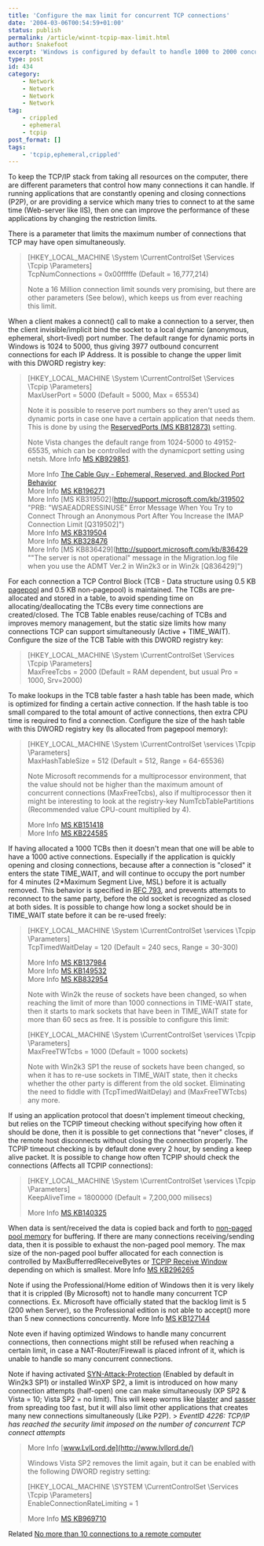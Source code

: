 ```yaml
---
title: 'Configure the max limit for concurrent TCP connections'
date: '2004-03-06T00:54:59+01:00'
status: publish
permalink: /article/winnt-tcpip-max-limit.html
author: Snakefoot
excerpt: 'Windows is configured by default to handle 1000 to 2000 concurrent tcpip connections.'
type: post
id: 434
category:
    - Network
    - Network
    - Network
    - Network
tag:
    - crippled
    - ephemeral
    - tcpip
post_format: []
tags:
    - 'tcpip,ephemeral,crippled'
---
```

To keep the TCP/IP stack from taking all resources on the computer, there are different parameters that control how many connections it can handle. If running applications that are constantly opening and closing connections (P2P), or are providing a service which many tries to connect to at the same time (Web-server like IIS), then one can improve the performance of these applications by changing the restriction limits.  
  
 There is a parameter that limits the maximum number of connections that TCP may have open simultaneously.

> \[HKEY\_LOCAL\_MACHINE \\System \\CurrentControlSet \\Services \\Tcpip \\Parameters\]  
>  TcpNumConnections = 0x00fffffe (Default = 16,777,214)  
>   
>  Note a 16 Million connection limit sounds very promising, but there are other parameters (See below), which keeps us from ever reaching this limit.

 When a client makes a connect() call to make a connection to a server, then the client invisible/implicit bind the socket to a local dynamic (anonymous, ephemeral, short-lived) port number. The default range for dynamic ports in Windows is 1024 to 5000, thus giving 3977 outbound concurrent connections for each IP Address. It is possible to change the upper limit with this DWORD registry key:
> \[HKEY\_LOCAL\_MACHINE \\System \\CurrentControlSet \\Services \\Tcpip \\Parameters\]  
>  MaxUserPort = 5000 (Default = 5000, Max = 65534)  
>   
>  Note it is possible to reserve port numbers so they aren't used as dynamic ports in case one have a certain application that needs them. This is done by using the [ReservedPorts (MS KB812873)](http://support.microsoft.com/kb/812873 "How to Reserve a Range of Ephemeral Ports on a Computer Running Windows 2000 [Q812873]") setting.  
>   
>  Note Vista changes the default range from 1024-5000 to 49152-65535, which can be controlled with the dynamicport setting using netsh. More Info [MS KB929851](http://support.microsoft.com/kb/929851 "The default dynamic port range for TCP/IP has changed in Windows Vista and in Windows Server 2008").  
>   
>  More Info [The Cable Guy - Ephemeral, Reserved, and Blocked Port Behavior](http://www.microsoft.com/technet/community/columns/cableguy/cg1205.mspx)  
>  More Info [MS KB196271](http://support.microsoft.com/kb/196271 "Unable to Connect from TCP Ports Above 5000 [Q196271]")  
>  More Info [MS KB319502](http://support.microsoft.com/kb/319502 "PRB: "WSAEADDRESSINUSE" Error Message When You Try to Connect Through an Anonymous Port After You Increase the IMAP Connection Limit [Q319502]")  
>  More Info [MS KB319504](http://support.microsoft.com/kb/319504 "Error Message: The Name Limit for the Local Computer Network Adapter Card Was Exceeded [Q319504]")  
>  More Info [MS KB328476](http://support.microsoft.com/kb/328476 "TCP/IP Settings for SQL Server Drivers When Pooling Is Disabled [Q328476]")  
>  More Info [MS KB836429](http://support.microsoft.com/kb/836429 ""The server is not operational" message in the Migration.log file when you use the ADMT Ver.2 in Win2k3 or in Win2k [Q836429]")

 For each connection a TCP Control Block (TCB - Data structure using 0.5 KB [pagepool](/article/winnt-kernel-memory.html) and 0.5 KB non-pagepool) is maintained. The TCBs are pre-allocated and stored in a table, to avoid spending time on allocating/deallocating the TCBs every time connections are created/closed. The TCB Table enables reuse/caching of TCBs and improves memory management, but the static size limits how many connections TCP can support simultaneously (Active + TIME\_WAIT). Configure the size of the TCB Table with this DWORD registry key:
 > \[HKEY\_LOCAL\_MACHINE \\System \\CurrentControlSet \\Services \\Tcpip \\Parameters\]  
 >  MaxFreeTcbs = 2000 (Default = RAM dependent, but usual Pro = 1000, Srv=2000)

 To make lookups in the TCB table faster a hash table has been made, which is optimized for finding a certain active connection. If the hash table is too small compared to the total amount of active connections, then extra CPU time is required to find a connection. Configure the size of the hash table with this DWORD registry key (Is allocated from pagepool memory):
> \[HKEY\_LOCAL\_MACHINE \\System \\CurrentControlSet \\services \\Tcpip \\Parameters\]  
>  MaxHashTableSize = 512 (Default = 512, Range = 64-65536)  
>   
>  Note Microsoft recommends for a multiprocessor environment, that the value should not be higher than the maximum amount of concurrent connections (MaxFreeTcbs), also if multiprocessor then it might be interesting to look at the registry-key NumTcbTablePartitions (Recommended value CPU-count multiplied by 4).  
>   
>  More Info [MS KB151418](http://support.microsoft.com/kb/151418 "WinNT TCP/IP May Reuse TIME-WAIT Connections Prior to 2MSL [Q151418]")  
>  More Info [MS KB224585](http://support.microsoft.com/kb/224585 "TCB Hash Function Modified to Improve Network Performance [Q224585]")

 If having allocated a 1000 TCBs then it doesn't mean that one will be able to have a 1000 active connections. Especially if the application is quickly opening and closing connections, because after a connection is "closed" it enters the state TIME\_WAIT, and will continue to occupy the port number for 4 minutes (2\*Maximum Segment Live, MSL) before it is actually removed. This behavior is specified in [RFC 793](http://www.faqs.org/rfcs/rfc793.html), and prevents attempts to reconnect to the same party, before the old socket is recognized as closed at both sides. It is possible to change how long a socket should be in TIME\_WAIT state before it can be re-used freely:
> \[HKEY\_LOCAL\_MACHINE \\System \\CurrentControlSet \\services \\Tcpip \\Parameters\]  
>  TcpTimedWaitDelay = 120 (Default = 240 secs, Range = 30-300)  
>   
>  More Info [MS KB137984](http://support.microsoft.com/kb/137984 "TCP Connection States and Netstat Output [Q137984]")  
>  More Info [MS KB149532](http://support.microsoft.com/kb/149532 "Windows NT Clients Run Out of Ports [Q149532]")  
>  More Info [MS KB832954](http://support.microsoft.com/kb/832954 "A Windows Rights Management Services (RMS) server may not service all requests [Q832954]")  
>   
>  Note with Win2k the reuse of sockets have been changed, so when reaching the limit of more than 1000 connections in TIME-WAIT state, then it starts to mark sockets that have been in TIME\_WAIT state for more than 60 secs as free. It is possible to configure this limit:  
>   
>  \[HKEY\_LOCAL\_MACHINE \\System \\CurrentControlSet \\services \\Tcpip \\Parameters\]  
>  MaxFreeTWTcbs = 1000 (Default = 1000 sockets)  
>   
>  Note with Win2k3 SP1 the reuse of sockets have been changed, so when it has to re-use sockets in TIME\_WAIT state, then it checks whether the other party is different from the old socket. Eliminating the need to fiddle with (TcpTimedWaitDelay) and (MaxFreeTWTcbs) any more.

 If using an application protocol that doesn't implement timeout checking, but relies on the TCPIP timeout checking without specifying how often it should be done, then it is possible to get connections that "never" closes, if the remote host disconnects without closing the connection properly. The TCPIP timeout checking is by default done every 2 hour, by sending a keep alive packet. It is possible to change how often TCPIP should check the connections (Affects all TCPIP connections):
> \[HKEY\_LOCAL\_MACHINE \\System \\CurrentControlSet \\services \\Tcpip \\Parameters\]  
>  KeepAliveTime = 1800000 (Default = 7,200,000 milisecs)  
>   
>  More Info [MS KB140325](http://support.microsoft.com/kb/140325 "How to Determine Loss of Client/Server Connection [Q140325]")

 When data is sent/received the data is copied back and forth to [non-paged pool memory](/article/winnt-kernel-memory.html) for buffering. If there are many connections receiving/sending data, then it is possible to exhaust the non-paged pool memory. The max size of the non-paged pool buffer allocated for each connection is controlled by MaxBufferredReceiveBytes or [TCPIP Receive Window](/article/tcpip-rwin-size.html) depending on which is smallest. More Info [MS KB296265](http://support.microsoft.com/kb/296265 "Windows 2000 Non-Paged Pool Is Exhausted by Afd.sys [Q296265]")  
  
 Note if using the Professional/Home edition of Windows then it is very likely that it is crippled (By Microsoft) not to handle many concurrent TCP connections. Ex. Microsoft have officially stated that the backlog limit is 5 (200 when Server), so the Professional edition is not able to accept() more than 5 new connections concurrently. More Info [MS KB127144](http://support.microsoft.com/kb/127144 "Windows NT WinSock Listen (Backlog) Parameter Limit [Q127144]")  
  
 Note even if having optimized Windows to handle many concurrent connections, then connections might still be refused when reaching a certain limit, in case a NAT-Router/Firewall is placed infront of it, which is unable to handle so many concurrent connections.  
  
 Note if having activated [SYN-Attack-Protection](http://support.microsoft.com/kb/324270 "How to harden the TCP/IP stack against denial of service attacks in Windows Server 2003 [Q324270]") (Enabled by default in Win2k3 SP1) or installed WinXP SP2, a limit is introduced on how many connection attempts (half-open) one can make simultaneously (XP SP2 &amp; Vista = 10; Vista SP2 = no limit). This will keep worms like [blaster](/article/winnt-blaster-rpc-exploit.html) and [sasser](/article/winnt-sasser-lsa-exploit.html) from spreading too fast, but it will also limit other applications that creates many new connections simultaneously (Like P2P). > *EventID 4226: TCP/IP has reached the security limit imposed on the number of concurrent TCP connect attempts*  
>   
>  More Info [www.LvlLord.de](http://www.lvllord.de/)  
>   
>  Windows Vista SP2 removes the limit again, but it can be enabled with the following DWORD registry setting:  
>   
>  \[HKEY\_LOCAL\_MACHINE \\SYSTEM \\CurrentControlSet \\Services \\Tcpip \\Parameters\]  
>  EnableConnectionRateLimiting = 1  
>   
>  More Info [MS KB969710](http://support.microsoft.com/kb/969710 "How to enable the half-open TCP connections limit in Windows Vista with SP2")

 Related [No more than 10 connections to a remote computer](/article/winnt-network-connection-limit.html)
